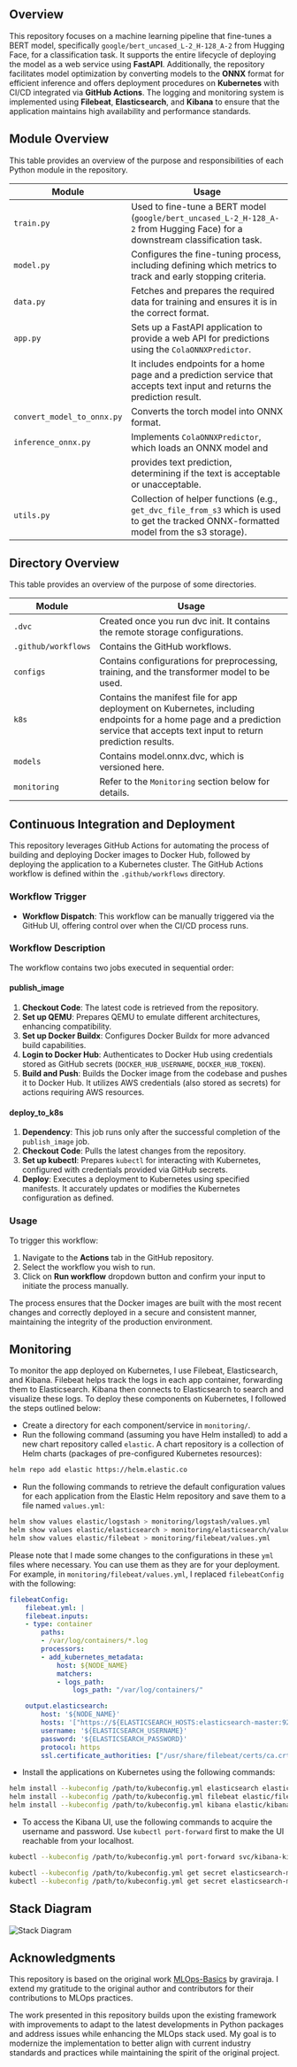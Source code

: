 ## Overview

This repository focuses on a machine learning pipeline that fine-tunes a BERT model, specifically `google/bert_uncased_L-2_H-128_A-2` from Hugging Face, for a classification task. It supports the entire lifecycle of deploying the model as a web service using **FastAPI**. Additionally, the repository facilitates model optimization by converting models to the **ONNX** format for efficient inference and offers deployment procedures on **Kubernetes** with CI/CD integrated via **GitHub Actions**. The logging and monitoring system is implemented using **Filebeat**, **Elasticsearch**, and **Kibana** to ensure that the application maintains high availability and performance standards.

## Module Overview

This table provides an overview of the purpose and responsibilities of each Python module in the repository.

| Module                   | Usage                                                                                         |
|--------------------------|-----------------------------------------------------------------------------------------------|
| `train.py`               | Used to fine-tune a BERT model (`google/bert_uncased_L-2_H-128_A-2` from Hugging Face) for a downstream classification task. |
| `model.py`               | Configures the fine-tuning process, including defining which metrics to track and early stopping criteria. |
| `data.py`                | Fetches and prepares the required data for training and ensures it is in the correct format.  |
| `app.py`                 |  Sets up a FastAPI application to provide a web API for predictions using the `ColaONNXPredictor`. |
|                          | It includes endpoints for a home page and a prediction service that accepts text input and returns the prediction result. |
| `convert_model_to_onnx.py` | Converts the torch model into ONNX format. |
| `inference_onnx.py`     | Implements `ColaONNXPredictor`, which loads an ONNX model and |
|                         | provides text prediction, determining if the text is acceptable or unacceptable. |
| `utils.py`               | Collection of helper functions (e.g., `get_dvc_file_from_s3` which is used to get the tracked ONNX-formatted model from the s3 storage). |

## Directory Overview

This table provides an overview of the purpose of some directories.

| Module                   | Usage                                                                                         |
|--------------------------|-----------------------------------------------------------------------------------------------|
| `.dvc`               | Created once you run dvc init. It contains the remote storage configurations. |
| `.github/workflows`  | Contains the GitHub workflows. |
| `configs`                | Contains configurations for preprocessing, training, and the transformer model to be used. |
| `k8s`                 |  Contains the manifest file for app deployment on Kubernetes, including endpoints for a home page and a prediction service that accepts text input to return prediction results. |
| `models` | Contains model.onnx.dvc, which is versioned here. |
| `monitoring`     | Refer to the `Monitoring` section below for details. |

## Continuous Integration and Deployment

This repository leverages GitHub Actions for automating the process of building and deploying Docker images to Docker Hub, followed by deploying the application to a Kubernetes cluster. The GitHub Actions workflow is defined within the `.github/workflows` directory.

### Workflow Trigger

- **Workflow Dispatch**: This workflow can be manually triggered via the GitHub UI, offering control over when the CI/CD process runs.

### Workflow Description

The workflow contains two jobs executed in sequential order:

#### publish_image
1. **Checkout Code**: The latest code is retrieved from the repository.
2. **Set up QEMU**: Prepares QEMU to emulate different architectures, enhancing compatibility.
3. **Set up Docker Buildx**: Configures Docker Buildx for more advanced build capabilities.
4. **Login to Docker Hub**: Authenticates to Docker Hub using credentials stored as GitHub secrets (`DOCKER_HUB_USERNAME`, `DOCKER_HUB_TOKEN`).
5. **Build and Push**: Builds the Docker image from the codebase and pushes it to Docker Hub. It utilizes AWS credentials (also stored as secrets) for actions requiring AWS resources.

#### deploy_to_k8s
1. **Dependency**: This job runs only after the successful completion of the `publish_image` job.
2. **Checkout Code**: Pulls the latest changes from the repository.
3. **Set up kubectl**: Prepares `kubectl` for interacting with Kubernetes, configured with credentials provided via GitHub secrets.
4. **Deploy**: Executes a deployment to Kubernetes using specified manifests. It accurately updates or modifies the Kubernetes configuration as defined.

### Usage

To trigger this workflow:
1. Navigate to the **Actions** tab in the GitHub repository.
2. Select the workflow you wish to run.
3. Click on **Run workflow** dropdown button and confirm your input to initiate the process manually.

The process ensures that the Docker images are built with the most recent changes and correctly deployed in a secure and consistent manner, maintaining the integrity of the production environment.


## Monitoring
To monitor the app deployed on Kubernetes, I use Filebeat, Elasticsearch, and Kibana. Filebeat helps track the logs in each app container, forwarding them to Elasticsearch. Kibana then connects to Elasticsearch to search and visualize these logs. To deploy these components on Kubernetes, I followed the steps outlined below:
* Create a directory for each component/service in `monitoring/`.
* Run the following command (assuming you have Helm installed) to add a new chart repository called `elastic`. A chart repository is a collection of Helm charts (packages of pre-configured Kubernetes resources):

```bash
helm repo add elastic https://helm.elastic.co
```
* Run the following commands to retrieve the default configuration values for each application from the Elastic Helm repository and save them to a file named `values.yml`:

```bash
helm show values elastic/logstash > monitoring/logstash/values.yml
helm show values elastic/elasticsearch > monitoring/elasticsearch/values.yml
helm show values elastic/filebeat > monitoring/filebeat/values.yml
``` 
Please note that I made some changes to the configurations in these `yml` files where necessary. You can use them as they are for your deployment. For example, in `monitoring/filebeat/values.yml`, I replaced `filebeatConfig` with the following:
```yaml
filebeatConfig:
    filebeat.yml: |
    filebeat.inputs:
    - type: container
        paths:
        - /var/log/containers/*.log
        processors:
        - add_kubernetes_metadata:
            host: ${NODE_NAME}
            matchers:
            - logs_path:
                logs_path: "/var/log/containers/"

    output.elasticsearch:
        host: '${NODE_NAME}'
        hosts: '["https://${ELASTICSEARCH_HOSTS:elasticsearch-master:9200}"]'
        username: '${ELASTICSEARCH_USERNAME}'
        password: '${ELASTICSEARCH_PASSWORD}'
        protocol: https
        ssl.certificate_authorities: ["/usr/share/filebeat/certs/ca.crt"]
``` 
* Install the applications on Kubernetes using the following commands:

```bash
helm install --kubeconfig /path/to/kubeconfig.yml elasticsearch elastic/elasticsearch -f monitoring/elasticsearch/values.yml
helm install --kubeconfig /path/to/kubeconfig.yml filebeat elastic/filebeat -f monitoring/filebeat/values.yml
helm install --kubeconfig /path/to/kubeconfig.yml kibana elastic/kibana -f monitoring/kibana/values.yml  
```

* To access the Kibana UI, use the following commands to acquire the username and password. Use `kubectl port-forward` first to make the UI reachable from your localhost.  

```bash
kubectl --kubeconfig /path/to/kubeconfig.yml port-forward svc/kibana-kibana 8090:5601
```

```bash
kubectl --kubeconfig /path/to/kubeconfig.yml get secret elasticsearch-master-credentials -o jsonpath="{.data.username}" | base64 --decode
kubectl --kubeconfig /path/to/kubeconfig.yml get secret elasticsearch-master-credentials -o jsonpath="{.data.password}" | base64 --decode
```

## Stack Diagram

![Stack Diagram](./diagrams/stack.png "A high-level overview of the stack")

## Acknowledgments

This repository is based on the original work [MLOps-Basics](https://github.com/graviraja/MLOps-Basics) by graviraja. I extend my gratitude to the original author and contributors for their contributions to MLOps practices.

The work presented in this repository builds upon the existing framework with improvements to adapt to the latest developments in Python packages and address issues while enhancing the MLOps stack used. My goal is to modernize the implementation to better align with current industry standards and practices while maintaining the spirit of the original project.
